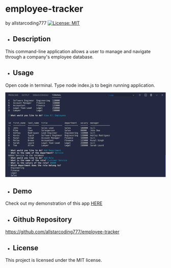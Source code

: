 # employee-tracker
  by allstarcoding777
  [![License: MIT](https://img.shields.io/badge/License-MIT-yellow.svg)](https://opensource.org/licenses/MIT)
  * ## Description
  This command-line application allows a user to manage and navigate through a company's employee database.
  * ## Usage
  Open code in terminal. Type node index.js to begin running application.
  
  ![webpage screenshot](assets/images/webpage-screenshot.png)
  
  * ## Demo
  Check out my demonstration of this app [HERE](https://drive.google.com/)
  * ## Github Repository
  https://github.com/allstarcoding777/employee-tracker
  * ## License
  This project is licensed under the MIT license.